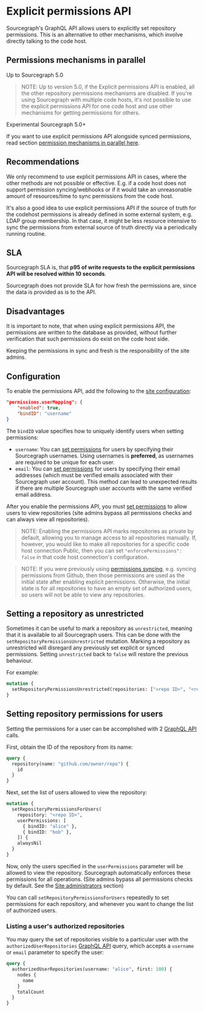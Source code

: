 # Explicit permissions API

Sourcegraph's GraphQL API allows users to explicitly set repository permissions. This is an alternative to other mechanisms, which involve directly talking to the code host.

<span class="virtual-br"></span>

## Permissions mechanisms in parallel

<span class="badge badge-note">Up to Sourcegraph 5.0</span>

> NOTE: Up to version 5.0, if the Explicit permissions API is enabled, all the other repository permissions mechanisms are disabled. If you're using Sourcegraph with multiple code hosts, it's not possible to use the explicit permissions API for one code host and use other mechanisms for getting permissions for others.

<span class="badge badge-experimental">Experimental</span>
<span class="badge badge-note">Sourcegraph 5.0+</span>

If you want to use explicit permissions API alongside synced permissions, read section [permission mechanisms in parallel here](index.md#permissions-mechanisms-in-parallel). 
## Recommendations

We only recommend to use explicit permissions API in cases, where the other methods are not possible or effective. 
E.g. if a code host does not support permission syncing/webhooks or if it would take an unreasonable amount of resources/time to sync permissions from the code host.

It's also a good idea to use explicit permissions API if the source of truth for the codehost permissions is already defined in some external system, e.g. LDAP group membership.
In that case, it might be less resource intensive to sync the permissions from external source of truth directly via a periodically running routine.

## SLA

Sourcegraph SLA is, that **p95 of write requests to the explicit permissions API will be resolved within 10 seconds**.

Sourcegraph does not provide SLA for how fresh the permissions are, since the data is provided as is to the API.

## Disadvantages

It is important to note, that when using explicit permissions API, the permissions are written to the database as provided, without further verification that such permissions do exist on the code host side.

Keeping the permissions in sync and fresh is the responsibility of the site admins.

## Configuration

To enable the permissions API, add the following to the [site configuration](../config/site_config.md):

```json
"permissions.userMapping": {
    "enabled": true,
    "bindID": "username"
}
```

The `bindID` value specifies how to uniquely identify users when setting permissions:

- `username`: You can [set permissions](#setting-repository-permissions-for-users) for users by specifying their Sourcegraph usernames. Using usernames is **preferred**, as usernames are required to be unique for each user.
- `email`: You can [set permissions](#setting-repository-permissions-for-users) for users by specifying their email addresses (which must be verified emails associated with their Sourcegraph user account). This method can lead to unexpected results if there are multiple Sourcegraph user accounts with the same verified email address.

After you enable the permissions API, you must [set permissions](#setting-repository-permissions-for-users) to allow users to view repositories (site admins bypass all permissions checks and can always view all repositories).

> NOTE: Enabling the permissions API marks repositories as private by default, allowing you to manage access to all repositories manually. If, however, you would like to make all repositories for a specific code host connection Public, then you can set `"enforcePermissions": false` in that code host connection's configuration.

> NOTE: If you were previously using [permissions syncing](./syncing.md), e.g. syncing permissions from Github, then those permissions are used as the initial state after enabling explicit permissions. Otherwise, the initial state is for all repositories to have an empty set of authorized users, so users will not be able to view any repositories.

<span class="virtual-br"></span>

## Setting a repository as unrestricted

Sometimes it can be useful to mark a repository as `unrestricted`, meaning that it is available to all Sourcegraph users. This can be done with the `setRepositoryPermissionsUnrestricted` mutation. Marking a repository as unrestricted will disregard any previously set explicit or synced permissions. Setting `unrestricted` back to `false` will restore the previous behaviour.

For example:

```graphql
mutation {
  setRepositoryPermissionsUnrestricted(repositories: ["<repo ID>", "<repo ID>", "<repo ID>"], unrestricted: true)
}
```

## Setting repository permissions for users

Setting the permissions for a user can be accomplished with 2 [GraphQL API](../../api/graphql.md) calls.

First, obtain the ID of the repository from its name:

```graphql
query {
  repository(name: "github.com/owner/repo") {
    id
  }
}
```

Next, set the list of users allowed to view the repository:

```graphql
mutation {
  setRepositoryPermissionsForUsers(
    repository: "<repo ID>",
    userPermissions: [
      { bindID: "alice" },
      { bindID: "bob" },
    ]) {
    alwaysNil
  }
}
```

Now, only the users specified in the `userPermissions` parameter will be allowed to view the repository. Sourcegraph automatically enforces these permissions for all operations. (Site admins bypass all permissions checks by default. See the [Site administrators](./index.md#site-administrators) section)

You can call `setRepositoryPermissionsForUsers` repeatedly to set permissions for each repository, and whenever you want to change the list of authorized users.

### Listing a user's authorized repositories

You may query the set of repositories visible to a particular user with the `authorizedUserRepositories` [GraphQL API](../../api/graphql.md) query, which accepts a `username` or `email` parameter to specify the user:

```graphql
query {
  authorizedUserRepositories(username: "alice", first: 100) {
    nodes {
      name
    }
    totalCount
  }
}
```
